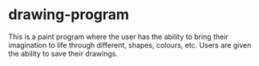 # drawing-program
This is a paint program where the user has the ability to bring their imagination to life through different, shapes, colours, etc. Users are given the ability to save their drawings.
